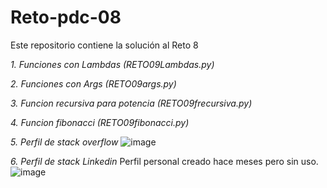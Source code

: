 # Reto-pdc-08
Este repositorio contiene la solución al Reto 8


*1. Funciones con Lambdas (RETO09Lambdas.py)*

*2. Funciones con Args (RETO09args.py)*

*3. Funcion recursiva para potencia (RETO09frecursiva.py)*

*4. Funcion fibonacci (RETO09fibonacci.py)*

*5. Perfil de stack overflow*
![image](https://github.com/user-attachments/assets/d4390935-3503-49b8-bc17-a3a8f2f41e89)

*6. Perfil de stack Linkedin*
Perfil personal creado hace meses pero sin uso.
![image](https://github.com/user-attachments/assets/fe7d9ce3-5e4e-4133-bb9f-5cbb385a97a7)
